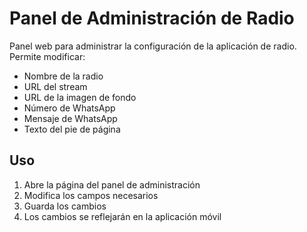 # Panel de Administración de Radio

Panel web para administrar la configuración de la aplicación de radio. Permite modificar:

- Nombre de la radio
- URL del stream
- URL de la imagen de fondo
- Número de WhatsApp
- Mensaje de WhatsApp
- Texto del pie de página

## Uso

1. Abre la página del panel de administración
2. Modifica los campos necesarios
3. Guarda los cambios
4. Los cambios se reflejarán en la aplicación móvil